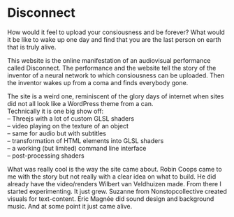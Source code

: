 <!--
  id: 3484
  slug: disconnect
  type: fortpolio
  excerpt: <p>Technical experimentation and eventual development of a site for an audiovisual performance. Threejs SPA with custom GLSL shaders for video and audio with subtitles.</p>
  categories: javascript, frontend, 3D, video
  tags: 3D, Javascript, simplex noise, experiment, webgl, Webpack, glsl
  clients: Robin Coops
  collaboration: Suzanne Hoenderboom, Wilbert van Veldhuizen, Eric Magnée, Sytze Schalk
  prizes: 
  thumbnail: 04_video.jpg
  image: 04_video.jpg
  images: 01_welcome.png, 02_wake-up.jpg, 03_boot-sequence.jpg, 04_video.jpg, 05_medisch-rapport.jpg, 06_glitches.jpg
  inCv: true
  inPortfolio: true
  dateFrom: 2018-09-28
  dateTo: 2019-06-01
-->

# Disconnect

<p>How would it feel to upload your consiousness and be forever? What would it be like to wake up one day and find that you are the last person on earth that is truly alive.</p>
<p>This website is the online manifestation of an audiovisual performance called Disconnect. The performance and the website tell the story of the inventor of a neural network to which consiousness can be uploaded. Then the inventor wakes up from a coma and finds everybody gone.</p>
<p>The site is a weird one, reminiscent of the glory days of internet when sites did not all look like a WordPress theme from a can.<br />
Technically it is one big show off:<br />
&#8211; Threejs with a lot of custom GLSL shaders<br />
&#8211; video playing on the texture of an object<br />
&#8211; same for audio but with subtitles<br />
&#8211; transformation of HTML elements into GLSL shaders<br />
&#8211; a working (but limited) command line interface<br />
&#8211; post-processing shaders</p>
<p>What was really cool is the way the site came about. Robin Coops came to me with the story but not really with a clear idea on what to build. He did already have the video/renders Wilbert van Veldhuizen made. From there I started experimenting. It just grew. Suzanne from Nonstopcollective created visuals for text-content. Eric Magnée did sound design and background music. And at some point it just came alive.</p>